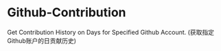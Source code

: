 # Github-Contribution
Get Contribution History on Days for Specified Github Account. (获取指定Github账户的日贡献历史)
